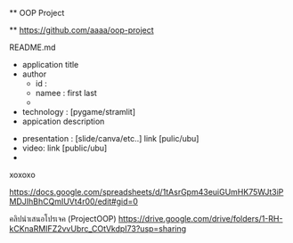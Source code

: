  ** OOP Project
 
 ** https://github.com/aaaa/oop-project

 README.md 
 
 - application title
 - author
    * id :
    * namee : first last
    * 
- technology : [pygame/stramlit]
- appication description

* presentation : [slide/canva/etc..] link [pulic/ubu]
* video: link [public/ubu]
* 
 xoxoxo

https://docs.google.com/spreadsheets/d/1tAsrGpm43euiGUmHK75WJt3iPMDJIhBhCQmIUVt4r00/edit#gid=0


คลิปนำเสนอโปรเจค (ProjectOOP)
https://drive.google.com/drive/folders/1-RH-kCKnaRMIFZ2vvUbrc_COtVkdpI73?usp=sharing
